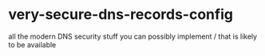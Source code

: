 # very-secure-dns-records-config
all the modern DNS security stuff you can possibly implement / that is likely to be available
